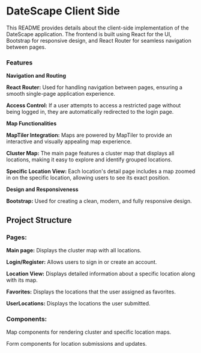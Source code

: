 # DateScape Client Side

This README provides details about the client-side implementation of the DateScape application. The frontend is built using React for the UI, Bootstrap for responsive design, and React Router for seamless navigation between pages.

### Features

**Navigation and Routing**

**React Router:** Used for handling navigation between pages, ensuring a smooth single-page application experience.

**Access Control:** If a user attempts to access a restricted page without being logged in, they are automatically redirected to the login page.

**Map Functionalities**

**MapTiler Integration:** Maps are powered by MapTiler to provide an interactive and visually appealing map experience.

**Cluster Map:** The main page features a cluster map that displays all locations, making it easy to explore and identify grouped locations.

**Specific Location View:** Each location's detail page includes a map zoomed in on the specific location, allowing users to see its exact position.

**Design and Responsiveness**

**Bootstrap:** Used for creating a clean, modern, and fully responsive design.

## Project Structure

### Pages:

**Main page:** Displays the cluster map with all locations.

**Login/Register:** Allows users to sign in or create an account.

**Location View:** Displays detailed information about a specific location along with its map.

**Favorites:** Displays the locations that the user assigned as favorites.

**UserLocations:** Displays the locations the user submitted.


### Components:

Map components for rendering cluster and specific location maps.

Form components for location submissions and updates.
